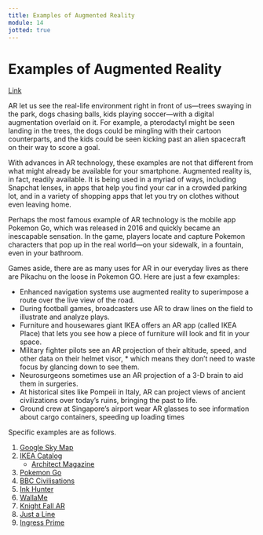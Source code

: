 ```yaml
---
title: Examples of Augmented Reality
module: 14
jotted: true
---
```


# Examples of Augmented Reality

<a href="https://umontana.zoom.us/rec/play/u5J8Iur7-zk3HdKU5gSDBqcvW47rLKys0CgW-PMOzk6wAnkAMVfzYuYUZn536Dc4MK00zVWQMpYkzRQ?continueMode=true&_x_zm_rtaid=PChVSmsARaaY0eS76_FKfA.1586536389901.adbb9b2ca9e1e5b8fd7e61c990d8f2cc&_x_zm_rhtaid=158">Link</a>

AR let us see the real-life environment right in front of us—trees swaying in the park, dogs chasing balls, kids playing soccer—with a digital augmentation overlaid on it. For example,  a pterodactyl might be seen landing in the trees, the dogs could be mingling with their cartoon counterparts, and the kids could be seen kicking past an alien spacecraft on their way to score a goal.

With advances in AR technology, these examples are not that different from what might already be available for your smartphone. Augmented reality is, in fact, readily available. It is being used in a myriad of ways, including Snapchat lenses, in apps that help you find your car in a crowded parking lot, and in a variety of shopping apps that let you try on clothes without even leaving home.

Perhaps the most famous example of AR technology is the mobile app Pokemon Go, which was released in 2016 and quickly became an inescapable sensation. In the game, players locate and capture Pokemon characters that pop up in the real world—on your sidewalk, in a fountain, even in your bathroom.

Games aside, there are as many uses for AR in our everyday lives as there are Pikachu on the loose in Pokemon GO. Here are just a few examples:

* Enhanced navigation systems use augmented reality to superimpose a route over the live view of the road.
* During football games, broadcasters use AR to draw lines on the field to illustrate and analyze plays.
* Furniture and housewares giant IKEA offers an AR app (called IKEA Place) that lets you see how a piece of furniture will look and fit in your space.
* Military fighter pilots see an AR projection of their altitude, speed, and other data on their helmet visor, * which means they don’t need to waste focus by glancing down to see them.
* Neurosurgeons sometimes use an AR projection of a 3-D brain to aid them in surgeries.   
* At historical sites like Pompeii in Italy, AR can project views of ancient civilizations over today’s ruins, bringing the past to life.
* Ground crew at Singapore’s airport wear AR glasses to see information about cargo containers, speeding up loading times

Specific examples are as follows.

1. [Google Sky Map](https://play.google.com/store/apps/details?id=com.google.android.stardroid&hl=)
2. [IKEA Catalog](https://apps.apple.com/us/app/ikea-place/id1279244498)
    - [Architect Magazine](https://www.architectmagazine.com/technology/ikea-launches-augmented-reality-application_o)
3. [Pokemon Go](https://www.pokemon.com/us/app/pokemon-go/)
4. [BBC Civilisations](https://www.bbc.co.uk/taster/pilots/civilisations-ar)
5. [Ink Hunter](http://www.inkhunter.tattoo/)
6. [WallaMe](http://walla.me/)
7. [Knight Fall AR](https://www.wearvr.com/apps/knightfall-ar)
8. [Just a Line](https://justaline.withgoogle.com/)
9. [Ingress Prime](https://www.ingress.com/game/)
